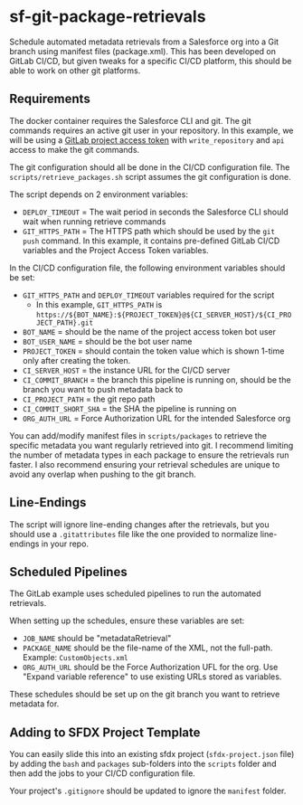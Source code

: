 # sf-git-package-retrievals
Schedule automated metadata retrievals from a Salesforce org into a Git branch using manifest files (package.xml). This has been developed on GitLab CI/CD, but given tweaks for a specific CI/CD platform, this should be able to work on other git platforms.

## Requirements

The docker container requires the Salesforce CLI and git. The git commands requires an active git user in your repository. In this example, we will be using a [GitLab project access token](https://docs.gitlab.com/ee/user/project/settings/project_access_tokens.html) with `write_repository` and `api` access to make the git commands.

The git configuration should all be done in the CI/CD configuration file. The `scripts/retrieve_packages.sh` script assumes the git configuration is done. 

The script depends on 2 environment variables:
- `DEPLOY_TIMEOUT` = The wait period in seconds the Salesforce CLI should wait when running retrieve commands
- `GIT_HTTPS_PATH` = The HTTPS path which should be used by the `git push` command. In this example, it contains pre-defined GitLab CI/CD variables and the Project Access Token variables.

In the CI/CD configuration file, the following environment variables should be set:
- `GIT_HTTPS_PATH` and `DEPLOY_TIMEOUT` variables required for the script
  - In this example, `GIT_HTTPS_PATH` is `https://${BOT_NAME}:${PROJECT_TOKEN}@${CI_SERVER_HOST}/${CI_PROJECT_PATH}.git`
- `BOT_NAME` = should be the name of the project access token bot user
- `BOT_USER_NAME` = should be the bot user name
- `PROJECT_TOKEN` = should contain the token value which is shown 1-time only after creating the token. 
- `CI_SERVER_HOST` = the instance URL for the CI/CD server
- `CI_COMMIT_BRANCH` = the branch this pipeline is running on, should be the branch you want to push metadata back to
- `CI_PROJECT_PATH` = the git repo path
- `CI_COMMIT_SHORT_SHA` = the SHA the pipeline is running on
- `ORG_AUTH_URL` = Force Authorization URL for the intended Salesforce org

You can add/modify manifest files in `scripts/packages` to retrieve the specific metadata you want regularly retrieved into git. I recommend limiting the number of metadata types in each package to ensure the retrievals run faster. I also recommend ensuring your retrieval schedules are unique to avoid any overlap when pushing to the git branch.

## Line-Endings

The script will ignore line-ending changes after the retrievals, but you should use a `.gitattributes` file like the one provided to normalize line-endings in your repo.

## Scheduled Pipelines

The GitLab example uses scheduled pipelines to run the automated retrievals. 

When setting up the schedules, ensure these variables are set:
- `JOB_NAME` should be "metadataRetrieval"
- `PACKAGE_NAME` should be the file-name of the XML, not the full-path. Example: `CustomObjects.xml`
- `ORG_AUTH_URL` should be the Force Authorization UFL for the org. Use "Expand variable reference" to use existing URLs stored as variables.

These schedules should be set up on the git branch you want to retrieve metadata for.

## Adding to SFDX Project Template

You can easily slide this into an existing sfdx project (`sfdx-project.json` file) by adding the `bash` and `packages` sub-folders into the `scripts` folder and then add the jobs to your CI/CD configuration file.

Your project's `.gitignore` should be updated to ignore the `manifest` folder.
